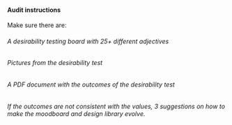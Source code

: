 #### Audit instructions

Make sure there are:

###### A desirability testing board with 25+ different adjectives
###### Pictures from the desirability test
###### A PDF document with the outcomes of the desirability test
###### If the outcomes are not consistent with the values, 3 suggestions on how to make the moodboard and design library evolve.